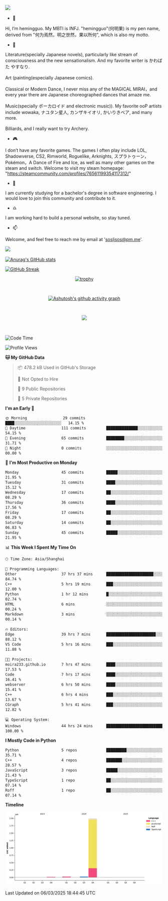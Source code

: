 ![](https://github.com/hemingguo/hemingguo/blob/main/butterfly_smile.png)

- 👋
  
Hi, I’m hemingguo. My MBTI is INFJ. "hemingguo"(何明果) is my pen name, derived from "何为焉然，明之世然，果以所何", which is also my motto.



- 🎨
  

Literature(specially Japanese novels), particularly like stream of consciousness and the new sensationalism. And my favorite writer is かわばた やすなり. <br><br>
Art (painting(especially Japanese comics). <br><br>
Classical or Modern Dance, I never miss any of the MAGICAL MIRAI，and every year there are Japanese choreographed dances that amaze me. <br><br>
Music(specially ボーカロイド and electronic music)). My favorite ooP artists include wowaka, ナユタン星人, カンザキイオリ, かいりきベア, and many more. <br><br>
Billiards, and I really want to try Archery.



- 🎮 


I don’t have any favorite games. The games I often play include LOL, Shadowverse, CS2, Rimworld, Roguelike, Arknights, スプラトゥーン，Pokémon，A Dance of Fire and Ice, as well as many other games on the steam and switch. Welcome to visit my steam homepage: "https://steamcommunity.com/profiles/76561199354117312/"



- 🌱



I am currently studying for a bachelor's degree in software engineering. I would love to join this community and contribute to it.



- ♎ 


I am working hard to build a personal website, so stay tuned.



- 📫 


Welcome, and feel free to reach me by email at 'sosljsos@pm.me'.


![](http://antzuhl.cn:4000/get/@hemingguo.readme)

[![Anurag's GitHub stats](https://github-readme-stats.vercel.app/api?username=hemingguo&show_icons=true&count_private=true&theme=aura&hide_border=true&icon_color=FF4500&text_color=76EE00)](https://github.com/anuraghazra/github-readme-stats)    



[![GitHub Streak](https://github-readme-streak-stats.herokuapp.com/?user=hemingguo&hide_border=true&theme=tokyonight)](https://git.io/streak-stats)

<div align="center">

[![trophy](https://github-profile-trophy.vercel.app/?username=hemingguo&theme=dracula)](https://github.com/ryo-ma/github-profile-trophy)

<br>

[![Ashutosh's github activity graph](https://github-readme-activity-graph.vercel.app/graph?username=hemingguo&theme=tokyo-night&hide_border=true)](https://github.com/ashutosh00710/github-readme-activity-graph)

</div>

<br>

<p align="center">
  <a href="https://skillicons.dev">
    <img src="https://skillicons.dev/icons?i=cpp,c,vim,py,clion,github,git,docker,java,js,idea,linux,md,matlab,nodejs,obsidian,pycharm,pytorch,qt,react,stackoverflow,unreal,unity,vscode,vue,windows" />
  </a>
</p>

<br>

<!--START_SECTION:waka-->
![Code Time](http://img.shields.io/badge/Code%20Time-2%2C107%20hrs%2042%20mins-blue)

![Profile Views](http://img.shields.io/badge/Profile%20Views-3-blue)

**🐱 My GitHub Data** 

> 📦 478.2 kB Used in GitHub's Storage 
 > 
> 🚫 Not Opted to Hire
 > 
> 📜 9 Public Repositories 
 > 
> 🔑 5 Private Repositories 
 > 
**I'm an Early 🐤** 

```text
🌞 Morning                29 commits          ████░░░░░░░░░░░░░░░░░░░░░   14.15 % 
🌆 Daytime                111 commits         ██████████████░░░░░░░░░░░   54.15 % 
🌃 Evening                65 commits          ████████░░░░░░░░░░░░░░░░░   31.71 % 
🌙 Night                  0 commits           ░░░░░░░░░░░░░░░░░░░░░░░░░   00.00 % 
```
📅 **I'm Most Productive on Monday** 

```text
Monday                   45 commits          █████░░░░░░░░░░░░░░░░░░░░   21.95 % 
Tuesday                  31 commits          ████░░░░░░░░░░░░░░░░░░░░░   15.12 % 
Wednesday                17 commits          ██░░░░░░░░░░░░░░░░░░░░░░░   08.29 % 
Thursday                 36 commits          ████░░░░░░░░░░░░░░░░░░░░░   17.56 % 
Friday                   17 commits          ██░░░░░░░░░░░░░░░░░░░░░░░   08.29 % 
Saturday                 14 commits          ██░░░░░░░░░░░░░░░░░░░░░░░   06.83 % 
Sunday                   45 commits          █████░░░░░░░░░░░░░░░░░░░░   21.95 % 
```


📊 **This Week I Spent My Time On** 

```text
🕑︎ Time Zone: Asia/Shanghai

💬 Programming Languages: 
Other                    37 hrs 37 mins      █████████████████████░░░░   84.74 % 
C++                      5 hrs 19 mins       ███░░░░░░░░░░░░░░░░░░░░░░   12.00 % 
Python                   1 hr 12 mins        █░░░░░░░░░░░░░░░░░░░░░░░░   02.74 % 
HTML                     6 mins              ░░░░░░░░░░░░░░░░░░░░░░░░░   00.24 % 
Markdown                 3 mins              ░░░░░░░░░░░░░░░░░░░░░░░░░   00.14 % 

🔥 Editors: 
Edge                     39 hrs 7 mins       ██████████████████████░░░   88.12 % 
VS Code                  5 hrs 16 mins       ███░░░░░░░░░░░░░░░░░░░░░░   11.88 % 

🐱‍💻 Projects: 
moira233.github.io       7 hrs 47 mins       ████░░░░░░░░░░░░░░░░░░░░░   17.53 % 
Code                     7 hrs 17 mins       ████░░░░░░░░░░░░░░░░░░░░░   16.41 % 
webserver                6 hrs 50 mins       ████░░░░░░░░░░░░░░░░░░░░░   15.41 % 
C++                      6 hrs 4 mins        ███░░░░░░░░░░░░░░░░░░░░░░   13.67 % 
CGraph                   5 hrs 41 mins       ███░░░░░░░░░░░░░░░░░░░░░░   12.82 % 

💻 Operating System: 
Windows                  44 hrs 24 mins      █████████████████████████   100.00 % 
```

**I Mostly Code in Python** 

```text
Python                   5 repos             █████████░░░░░░░░░░░░░░░░   35.71 % 
C++                      4 repos             ███████░░░░░░░░░░░░░░░░░░   28.57 % 
JavaScript               3 repos             █████░░░░░░░░░░░░░░░░░░░░   21.43 % 
TypeScript               1 repo              ██░░░░░░░░░░░░░░░░░░░░░░░   07.14 % 
Roff                     1 repo              ██░░░░░░░░░░░░░░░░░░░░░░░   07.14 % 
```



**Timeline**

![Lines of Code chart](https://raw.githubusercontent.com/hemingguo/hemingguo/main/assets/bar_graph.png)


 Last Updated on 06/03/2025 18:44:45 UTC
<!--END_SECTION:waka-->
<!---
hemingguo/hemingguo is a ✨ special ✨ repository because its `README.md` (this file) appears on your GitHub profile.
You can click the Preview link to take a look at your changes.
--->
